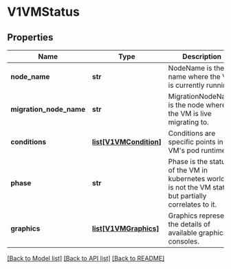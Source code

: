 # V1VMStatus

## Properties
Name | Type | Description | Notes
------------ | ------------- | ------------- | -------------
**node_name** | **str** | NodeName is the name where the VM is currently running. | [optional]
**migration_node_name** | **str** | MigrationNodeName is the node where the VM is live migrating to. | [optional]
**conditions** | [**list[V1VMCondition]**](V1VMCondition.md) | Conditions are specific points in VM&#39;s pod runtime. | [optional]
**phase** | **str** | Phase is the status of the VM in kubernetes world. It is not the VM status, but partially correlates to it. |
**graphics** | [**list[V1VMGraphics]**](V1VMGraphics.md) | Graphics represent the details of available graphical consoles. |

[[Back to Model list]](../README.md#documentation-for-models) [[Back to API list]](../README.md#documentation-for-api-endpoints) [[Back to README]](../README.md)


